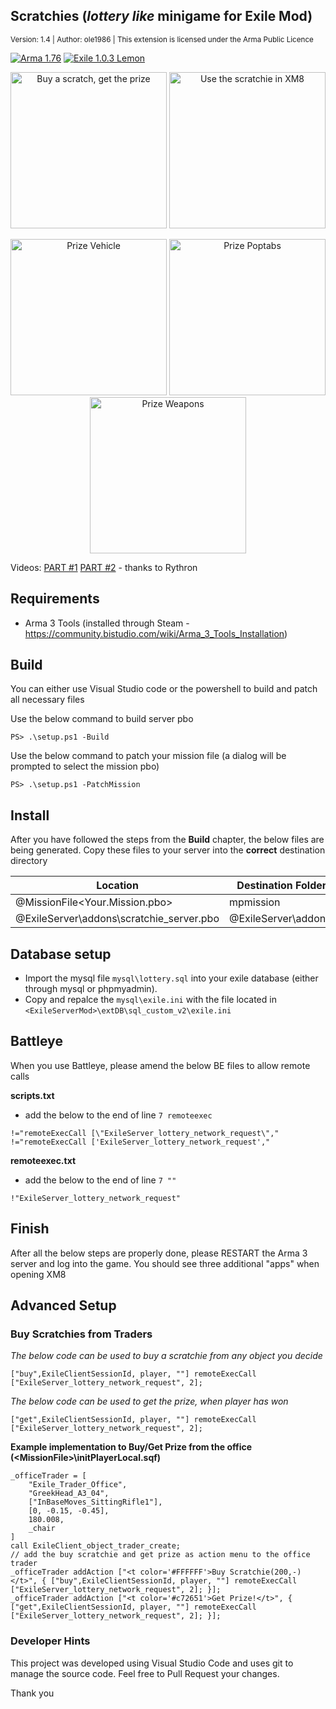 ## Scratchies (*lottery like* minigame for Exile Mod)
<sub>Version: 1.4 | Author: ole1986 | This extension is licensed under the Arma Public Licence</sub>

[![Arma 1.76](https://img.shields.io/badge/Arma-1.76-blue.svg)](https://dev.arma3.com/post/sitrep-00203) [![Exile 1.0.3 Lemon](https://img.shields.io/badge/Exile-1.0.3%20Lemon-C72651.svg)](http://www.exilemod.com/devblog/103-update-lemon-r34/)

<p align="center">
    <img src="images/buyget.jpg" width="250" title="Buy a scratch, get the prize">
    <img src="images/usexm8.jpg" width="250" title="Use the scratchie in XM8">
</p>
<p align="center">
    <img src="images/prize-vehicle.jpg" width="250" title="Prize Vehicle">
    <img src="images/prize-poptabs.jpg" width="250" title="Prize Poptabs">
    <img src="images/prize-weapon.jpg" width="250" title="Prize Weapons">
</p>

Videos: [PART #1](https://www.youtube.com/watch?v=zVPXYhhYrbU) [PART #2](https://www.youtube.com/watch?v=2MC45ycnOkc) - thanks to Rythron

## Requirements

+ Arma 3 Tools (installed through Steam - https://community.bistudio.com/wiki/Arma_3_Tools_Installation)

## Build

You can either use Visual Studio code or the powershell to build and patch all necessary files

Use the below command to build server pbo

```
PS> .\setup.ps1 -Build
```

Use the below command to patch your mission file (a dialog will be prompted to select the mission pbo)

```
PS> .\setup.ps1 -PatchMission
```

## Install

After you have followed the steps from the **Build** chapter, the below files are being generated.
Copy these files to your server into the **correct** destination directory

Location                                 | Destination Folder
---------------------------------------- | ----------------------
@MissionFile\<Your.Mission.pbo>          | mpmission
@ExileServer\addons\scratchie_server.pbo | @ExileServer\addons\

## Database setup

+ Import the mysql file `mysql\lottery.sql` into your exile database (either through mysql or phpmyadmin).
+ Copy and repalce the `mysql\exile.ini` with the file located in `<ExileServerMod>\extDB\sql_custom_v2\exile.ini`

## Battleye

When you use Battleye, please amend the below BE files to allow remote calls

**scripts.txt**

+ add the below to the end of line `7 remoteexec`

 `!="remoteExecCall [\"ExileServer_lottery_network_request\"," !="remoteExecCall ['ExileServer_lottery_network_request',"`
 
**remoteexec.txt**

+ add the below to the end of line `7 ""`

 `!"ExileServer_lottery_network_request"`

## Finish

After all the below steps are properly done, please RESTART the Arma 3 server and log into the game.
You should see three additional "apps" when opening XM8

## Advanced Setup

### Buy Scratchies from Traders

*The below code can be used to buy a scratchie from any object you decide*

`["buy",ExileClientSessionId, player, ""] remoteExecCall ["ExileServer_lottery_network_request", 2];`

*The below code can be used to get the prize, when player has won*

`["get",ExileClientSessionId, player, ""] remoteExecCall ["ExileServer_lottery_network_request", 2];`

**Example implementation to Buy/Get Prize from the office (&lt;MissionFile&gt;\initPlayerLocal.sqf)**
```
_officeTrader = [
    "Exile_Trader_Office",
    "GreekHead_A3_04",
    ["InBaseMoves_SittingRifle1"],
    [0, -0.15, -0.45],
    180.008,
    _chair
]
call ExileClient_object_trader_create;
// add the buy scratchie and get prize as action menu to the office trader
_officeTrader addAction ["<t color='#FFFFFF'>Buy Scratchie(200,-)</t>", { ["buy",ExileClientSessionId, player, ""] remoteExecCall ["ExileServer_lottery_network_request", 2]; }];
_officeTrader addAction ["<t color='#c72651'>Get Prize!</t>", { ["get",ExileClientSessionId, player, ""] remoteExecCall ["ExileServer_lottery_network_request", 2]; }];
```

### Developer Hints

This project was developed using Visual Studio Code and uses git to manage the source code.
Feel free to Pull Request your changes.

Thank you
